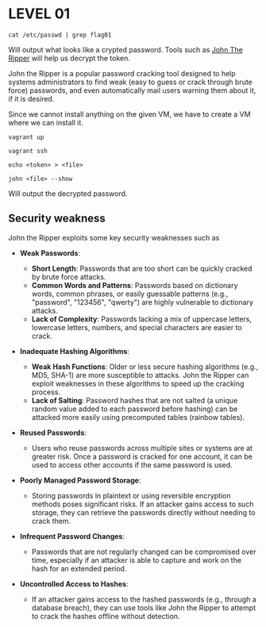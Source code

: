 
# LEVEL 01
    cat /etc/passwd | grep flag01

 Will output what looks like a crypted password.
Tools  such as [John The Ripper](https://www.kali.org/tools/john/) will help us decrypt the token.

John the Ripper is a popular password cracking tool designed to help systems administrators to find weak (easy to guess or crack through brute force) passwords, and even automatically mail users warning them about it, if it is desired.

Since we cannot install anything on the given VM, we have to create a VM where we can install it.

    vagrant up

    vagrant ssh 

    echo <token> > <file>

    john <file> --show
Will output the decrypted password.

 
## Security weakness
John the Ripper exploits some key security weaknesses such as 

-   **Weak Passwords**:
    
    -   **Short Length**: Passwords that are too short can be quickly cracked by brute force attacks.
    -   **Common Words and Patterns**: Passwords based on dictionary words, common phrases, or easily guessable patterns (e.g., "password", "123456", "qwerty") are highly vulnerable to dictionary attacks.
    -   **Lack of Complexity**: Passwords lacking a mix of uppercase letters, lowercase letters, numbers, and special characters are easier to crack.
-   **Inadequate Hashing Algorithms**:
    
    -   **Weak Hash Functions**: Older or less secure hashing algorithms (e.g., MD5, SHA-1) are more susceptible to attacks. John the Ripper can exploit weaknesses in these algorithms to speed up the cracking process.
    -   **Lack of Salting**: Password hashes that are not salted (a unique random value added to each password before hashing) can be attacked more easily using precomputed tables (rainbow tables).
-   **Reused Passwords**:
    
    -   Users who reuse passwords across multiple sites or systems are at greater risk. Once a password is cracked for one account, it can be used to access other accounts if the same password is used.
-   **Poorly Managed Password Storage**:
    
    -   Storing passwords in plaintext or using reversible encryption methods poses significant risks. If an attacker gains access to such storage, they can retrieve the passwords directly without needing to crack them.
-   **Infrequent Password Changes**:
    
    -   Passwords that are not regularly changed can be compromised over time, especially if an attacker is able to capture and work on the hash for an extended period.
-   **Uncontrolled Access to Hashes**:
    
    -   If an attacker gains access to the hashed passwords (e.g., through a database breach), they can use tools like John the Ripper to attempt to crack the hashes offline without detection.